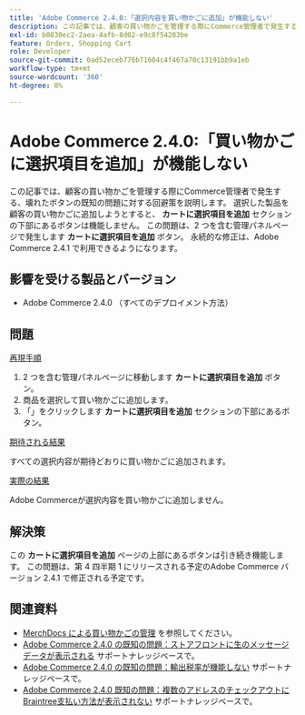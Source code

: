 ```yaml
---
title: 'Adobe Commerce 2.4.0:「選択内容を買い物かごに追加」が機能しない'
description: この記事では、顧客の買い物かごを管理する際にCommerce管理者で発生する、壊れたボタンの既知の問題に対する回避策を説明します。 選択した製品を顧客の買い物かごに追加しようとすると、セクションの下部にある**選択を自分の買い物かごに追加**ボタンが機能しません。 この問題は、2 つの**買い物かごに選択項目を追加**ボタンを含む管理パネルページで発生します。 永続的な修正は、Adobe Commerce 2.4.1 で利用できるようになります。
exl-id: b0830ec2-2aea-4afb-8d02-e9c8f54283be
feature: Orders, Shopping Cart
role: Developer
source-git-commit: 0ad52eceb776b71604c4f467a70c13191bb9a1eb
workflow-type: tm+mt
source-wordcount: '360'
ht-degree: 0%

---
```


# Adobe Commerce 2.4.0:「買い物かごに選択項目を追加」が機能しない

この記事では、顧客の買い物かごを管理する際にCommerce管理者で発生する、壊れたボタンの既知の問題に対する回避策を説明します。 選択した製品を顧客の買い物かごに追加しようとすると、 **カートに選択項目を追加** セクションの下部にあるボタンは機能しません。 この問題は、2 つを含む管理パネルページで発生します **カートに選択項目を追加** ボタン。 永続的な修正は、Adobe Commerce 2.4.1 で利用できるようになります。

## 影響を受ける製品とバージョン

* Adobe Commerce 2.4.0 （すべてのデプロイメント方法）

## 問題

<u>再現手順</u>

1. 2 つを含む管理パネルページに移動します **カートに選択項目を追加** ボタン。
1. 商品を選択して買い物かごに追加します。
1. 「」をクリックします **カートに選択項目を追加** セクションの下部にあるボタン。

<u>期待される結果</u>

すべての選択内容が期待どおりに買い物かごに追加されます。

<u>実際の結果</u>

Adobe Commerceが選択内容を買い物かごに追加しません。

## 解決策

この **カートに選択項目を追加** ページの上部にあるボタンは引き続き機能します。 この問題は、第 4 四半期 1 にリリースされる予定のAdobe Commerce バージョン 2.4.1 で修正される予定です。

## 関連資料

* [MerchDocs による買い物かごの管理](https://docs.magento.com/user-guide/sales/shopping-assisted-cart-manage.html) を参照してください。
* [Adobe Commerce 2.4.0 の既知の問題：ストアフロントに生のメッセージデータが表示される](/help/troubleshooting/storefront/magento-2-4-0-issue-storefront-raw-message-data-display.md) サポートナレッジベースで。
* [Adobe Commerce 2.4.0 の既知の問題：輸出税率が機能しない](/help/troubleshooting/miscellaneous/magento-2-4-0-known-issue-export-tax-rates-does-not-work.md) サポートナレッジベースで。
* [Adobe Commerce 2.4.0 既知の問題：複数のアドレスのチェックアウトにBraintree支払い方法が表示されない](/help/troubleshooting/payments/magento-2-4-0-braintree-not-in-multiple-addresses-checkout.md) サポートナレッジベースで。
